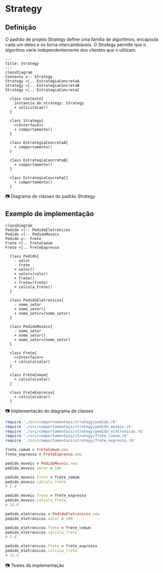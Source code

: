 # Strategy

## Definição

O padrão de projeto Strategy define uma família de algoritmos, encapsula cada um deles e os torna intercambiáveis. O Strategy permite que o algoritmo varie independentemente dos clientes que o utilizam.

```mermaid
---
title: Strategy
---
classDiagram
Contexto o-- Strategy
Strategy <|.. EstrategiaConcretaA
Strategy <|.. EstrategiaConcretaB
Strategy <|.. EstrategiaConcretaC

  class Contexto{
    instancia_de_strategy: Strategy
    + solicitacao()
  }

  class Strategy{
    <<Interface>>
    + comportamento()
  }

  class EstrategiaConcretaA{
    + comportamento()
  }

  class EstrategiaConcretaB{
    + comportamento()
  }

  class EstrategiaConcretaC{
    + comportamento()
  }
```
:camera: Diagrama de classes do padrão Strategy

## Exemplo de implementação

```mermaid
classDiagram
Pedido <|-- PedidoEletronicos
Pedido <|-- PedidoMoveis
Pedido o-- Frete
Frete <|.. FreteComum
Frete <|.. FreteExpresso

  class Pedido{
    - valor
    - frete
    + valor()
    + valor=(valor)
    + frete()
    + frete=(frete)
    + calcula_frete()
  }

  class PedidoEletronicos{
    - nome_setor
    + nome_setor()
    + nome_setor=(nome_setor)
  }

  class PedidoMoveis{
    - nome_setor
    + nome_setor()
    + nome_setor=(nome_setor)
  }

  class Frete{
    <<Interface>>
    + calcula(valor)
  }

  class FreteComum{
    + calcula(valor)
  }

  class FreteExpresso{
    + calcula(valor)
  }
```
:camera: Implementação do diagrama de classes

```ruby
require './src/comportamentais/strategy/pedido.rb'
require './src/comportamentais/strategy/pedido_moveis.rb'
require './src/comportamentais/strategy/pedido_eletronicos.rb'
require './src/comportamentais/strategy/frete_comum.rb'
require './src/comportamentais/strategy/frete_expresso.rb'

frete_comum = FreteComum.new
frete_expresso = FreteExpresso.new

pedido_moveis = PedidoMoveis.new
pedido_moveis.valor = 100

pedido_moveis.frete = frete_comum
pedido_moveis.calcula_frete
# 5.0

pedido_moveis.frete = frete_expresso
pedido_moveis.calcula_frete
# 10.0

pedido_eletronicos = PedidoEletronicos.new
pedido_eletronicos.valor = 100

pedido_eletronicos.frete = frete_comum
pedido_eletronicos.calcula_frete
# 5.0

pedido_eletronicos.frete = frete_expresso
pedido_eletronicos.calcula_frete
# 10.0
```
:camera: Testes da implementação
